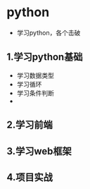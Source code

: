 # python

- 学习python，各个击破

## 1.学习python基础

- 学习数据类型
- 学习循环
- 学习条件判断
- 

## 2.学习前端

## 3.学习web框架

## 4.项目实战

  
